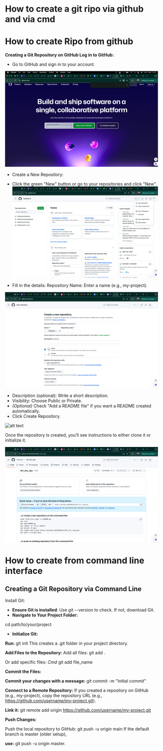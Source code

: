 # How to create a git ripo via github and via cmd

# How to create Ripo from github

**Creating a Git Repository on GitHub
Log in to GitHub:**

- Go to GitHub and sign in to your account.

![alt text](/repo1.png)
- Create a New Repository:

- Click the green "New" button or go to your repositories and click "New".
![alt text](repo3.png)

- Fill in the details:
Repository Name: Enter a name (e.g., my-project).

![alt text](repo4.png)
- Description (optional): Write a short description.
- Visibility: Choose Public or Private.
- *(Optional)* Check "Add a README file" if you want a README created automatically.
- Click Create Repository.

![alt text](repo7.png)

Once the repository is created, you’ll see instructions to either clone it or initialize it.

![alt text](repo8.png)


# How to create from command line interface
## Creating a Git Repository via Command Line
Install Git:

- **Ensure Git is installed**: Use git --version to check. If not, download Git.
- **Navigate to Your Project Folder:**

cd path/to/your/project

- **Initialize Git:**

**Run:**
git init
This creates a .git folder in your project directory.

**Add Files to the Repository:**
Add all files:    git add .
 
 Or add specific files:
*Cmd*
git add file_name

**Commit the Files:**

**Commit your changes with a message:**
git commit -m "Initial commit"

**Connect to a Remote Repository:**
If you created a repository on GitHub (e.g., my-project), copy the repository URL (e.g., https://github.com/username/my-project.git).

**Link it:**
git remote add origin https://github.com/username/my-project.git

**Push Changes:**

Push the local repository to GitHub:
git push -u origin main
If the default branch is master (older setup), 

**use:**
git push -u origin master.

